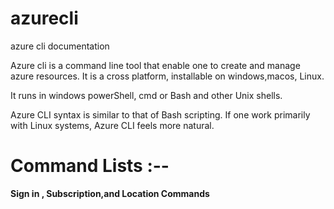 # azurecli
azure cli documentation 

Azure cli is a command line tool that enable one to create and manage azure resources. It is a cross platform, installable on windows,macos, Linux.

It runs in windows powerShell, cmd or Bash and other Unix shells.



Azure CLI syntax is similar to that of Bash scripting. If one work primarily with Linux systems, Azure CLI feels more natural.

# Command Lists :--

**Sign in , Subscription,and Location Commands**
